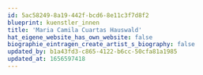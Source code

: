 ```yaml
---
id: 5ac58249-8a19-442f-bcd6-8e11c3f7d8f2
blueprint: kuenstler_innen
title: 'Maria Camila Cuartas Hauswald'
hat_eigene_website_has_own_website: false
biographie_eintragen_create_artist_s_biography: false
updated_by: b1a43fd3-c865-4122-b6cc-50cfa81a1985
updated_at: 1656597418
---
```

